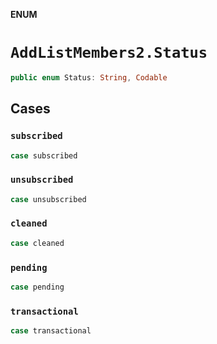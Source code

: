 **ENUM**

# `AddListMembers2.Status`

```swift
public enum Status: String, Codable
```

## Cases
### `subscribed`

```swift
case subscribed
```

### `unsubscribed`

```swift
case unsubscribed
```

### `cleaned`

```swift
case cleaned
```

### `pending`

```swift
case pending
```

### `transactional`

```swift
case transactional
```
